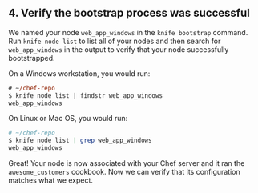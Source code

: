 ## 4. Verify the bootstrap process was successful

We named your node `web_app_windows` in the `knife bootstrap` command. Run `knife node list` to list all of your nodes and then search for `web_app_windows` in the output to verify that your node successfully bootstrapped.

On a Windows workstation, you would run:

```ps
# ~/chef-repo
$ knife node list | findstr web_app_windows
web_app_windows
```

On Linux or Mac OS, you would run:

```bash
# ~/chef-repo
$ knife node list | grep web_app_windows
web_app_windows
```

Great! Your node is now associated with your Chef server and it ran the `awesome_customers` cookbook. Now we can verify that its configuration matches what we expect.
